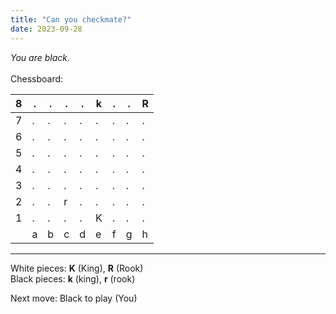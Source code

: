 ```yaml
---
title: "Can you checkmate?"
date: 2023-09-28
---
```


*You are black.*
<br><br>
Chessboard:
<br>

| 8 | . | . | . | . | k | . | . | R |
|---|---|---|---|---|---|---|---|---|
| 7 | . | . | . | . | . | . | . | . |
| 6 | . | . | . | . | . | . | . | . |
| 5 | . | . | . | . | . | . | . | . |
| 4 | . | . | . | . | . | . | . | . |
| 3 | . | . | . | . | . | . | . | . |
| 2 | . | . | r | . | . | . | . | . |
| 1 | . | . | . | . | K | . | . | . |
|   | a | b | c | d | e | f | g | h |

---

White pieces: **K** (King), **R** (Rook) <br>
Black pieces: **k** (king), **r** (rook) <br>

<!-- Hint: your c2 rook looks awfully dangerous to White's e1 king... -->

Next move: Black to play (You) <!-- replace with "Checkmate!" when done -->